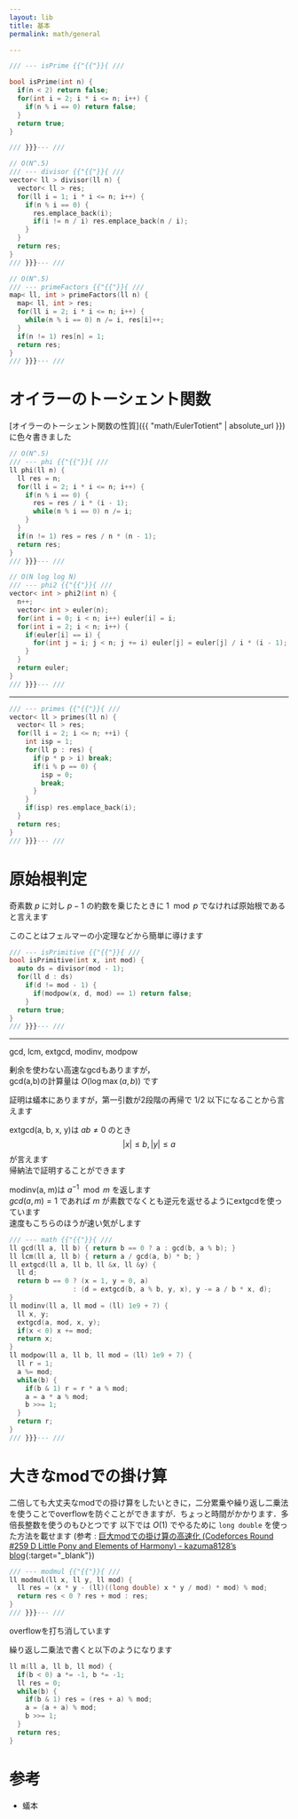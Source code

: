 ```yaml
---
layout: lib
title: 基本
permalink: math/general

---
```




```cpp
/// --- isPrime {{"{{"}}{ ///

bool isPrime(int n) {
  if(n < 2) return false;
  for(int i = 2; i * i <= n; i++) {
    if(n % i == 0) return false;
  }
  return true;
}

/// }}}--- ///
```



```cpp
// O(N^.5)
/// --- divisor {{"{{"}}{ ///
vector< ll > divisor(ll n) {
  vector< ll > res;
  for(ll i = 1; i * i <= n; i++) {
    if(n % i == 0) {
      res.emplace_back(i);
      if(i != n / i) res.emplace_back(n / i);
    }
  }
  return res;
}
/// }}}--- ///
```



```cpp
// O(N^.5)
/// --- primeFactors {{"{{"}}{ ///
map< ll, int > primeFactors(ll n) {
  map< ll, int > res;
  for(ll i = 2; i * i <= n; i++) {
    while(n % i == 0) n /= i, res[i]++;
  }
  if(n != 1) res[n] = 1;
  return res;
}
/// }}}--- ///
```


# オイラーのトーシェント関数

[オイラーのトーシェント関数の性質]({{ "math/EulerTotient" | absolute_url }}) に色々書きました


```cpp
// O(N^.5)
/// --- phi {{"{{"}}{ ///
ll phi(ll n) {
  ll res = n;
  for(ll i = 2; i * i <= n; i++) {
    if(n % i == 0) {
      res = res / i * (i - 1);
      while(n % i == 0) n /= i;
    }
  }
  if(n != 1) res = res / n * (n - 1);
  return res;
}
/// }}}--- ///
```



```cpp
// O(N log log N)
/// --- phi2 {{"{{"}}{ ///
vector< int > phi2(int n) {
  n++;
  vector< int > euler(n);
  for(int i = 0; i < n; i++) euler[i] = i;
  for(int i = 2; i < n; i++) {
    if(euler[i] == i) {
      for(int j = i; j < n; j += i) euler[j] = euler[j] / i * (i - 1);
    }
  }
  return euler;
}
/// }}}--- ///
```


---


```cpp
/// --- primes {{"{{"}}{ ///
vector< ll > primes(ll n) {
  vector< ll > res;
  for(ll i = 2; i <= n; ++i) {
    int isp = 1;
    for(ll p : res) {
      if(p * p > i) break;
      if(i % p == 0) {
        isp = 0;
        break;
      }
    }
    if(isp) res.emplace_back(i);
  }
  return res;
}
/// }}}--- ///
```


# 原始根判定

奇素数 $p$ に対し $p-1$ の約数を乗じたときに $1 \mod p$ でなければ原始根であると言えます

このことはフェルマーの小定理などから簡単に導けます


```cpp
/// --- isPrimitive {{"{{"}}{ ///
bool isPrimitive(int x, int mod) {
  auto ds = divisor(mod - 1);
  for(ll d : ds)
    if(d != mod - 1) {
      if(modpow(x, d, mod) == 1) return false;
    }
  return true;
}
/// }}}--- ///
```


---

gcd, lcm, extgcd, modinv, modpow

剰余を使わない高速なgcdもありますが，  
gcd(a,b)の計算量は $O(\log \max(a, b))$ です

証明は蟻本にありますが，第一引数が2段階の再帰で $1/2$ 以下になることから言えます

extgcd(a, b, x, y)は $ab \not= 0$ のとき $$|x| \leq b, |y| \leq a$$ が言えます  
帰納法で証明することができます

modinv(a, m)は $a^{-1} \mod m$ を返します  
$gcd(a, m) = 1$ であれば $m$ が素数でなくとも逆元を返せるようにextgcdを使っています  
速度もこちらのほうが速い気がします


```cpp
/// --- math {{"{{"}}{ ///
ll gcd(ll a, ll b) { return b == 0 ? a : gcd(b, a % b); }
ll lcm(ll a, ll b) { return a / gcd(a, b) * b; }
ll extgcd(ll a, ll b, ll &x, ll &y) {
  ll d;
  return b == 0 ? (x = 1, y = 0, a)
                : (d = extgcd(b, a % b, y, x), y -= a / b * x, d);
}
ll modinv(ll a, ll mod = (ll) 1e9 + 7) {
  ll x, y;
  extgcd(a, mod, x, y);
  if(x < 0) x += mod;
  return x;
}
ll modpow(ll a, ll b, ll mod = (ll) 1e9 + 7) {
  ll r = 1;
  a %= mod;
  while(b) {
    if(b & 1) r = r * a % mod;
    a = a * a % mod;
    b >>= 1;
  }
  return r;
}
/// }}}--- ///
```


# 大きなmodでの掛け算

二倍しても大丈夫なmodでの掛け算をしたいときに，二分累乗や繰り返し二乗法を使うことでoverflowを防ぐことができますが．ちょっと時間がかかります．多倍長整数を使うのもひとつです
以下では $O(1)$ でやるために `long double` を使った方法を載せます (参考 : [巨大modでの掛け算の高速化 (Codeforces Round #259 D Little Pony and Elements of Harmony) - kazuma8128’s blog](http://kazuma8128.hatenablog.com/entry/2018/06/04/144254){:target="_blank"}<!--_-->)


```cpp
/// --- modmul {{"{{"}}{ ///
ll modmul(ll x, ll y, ll mod) {
  ll res = (x * y - (ll)((long double) x * y / mod) * mod) % mod;
  return res < 0 ? res + mod : res;
}
/// }}}--- ///
```


overflowを打ち消しています

繰り返し二乗法で書くと以下のようになります

```cpp
ll m(ll a, ll b, ll mod) {
  if(b < 0) a *= -1, b *= -1;
  ll res = 0;
  while(b) {
    if(b & 1) res = (res + a) % mod;
    a = (a + a) % mod;
    b >>= 1;
  }
  return res;
}
```

# 参考

* 蟻本

